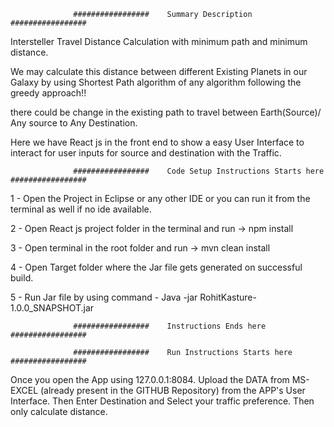                   #################    Summary Description  #################

Intersteller Travel Distance Calculation with minimum path and minimum distance.

We may calculate this distance between different Existing Planets in our Galaxy by using Shortest Path algorithm of any algorithm following the greedy approach!!

there could be change in the existing path to travel between Earth(Source)/ Any source to Any Destination.

Here we have React js in the front end to show a easy User Interface to interact for user inputs for source and destination with the Traffic.

                  #################    Code Setup Instructions Starts here #################

1 - Open the Project in Eclipse or any other IDE or you can run it from the terminal as well if no ide available. 

2 - Open React js project folder in the terminal and run -> npm install 

3 - Open terminal in the root folder and run -> mvn clean install 

4 - Open Target folder where the Jar file gets generated on successful build. 

5 - Run Jar file by using command - Java -jar RohitKasture-1.0.0_SNAPSHOT.jar
  
                  #################    Instructions Ends here #################

                  #################    Run Instructions Starts here #################

Once you open the App using 127.0.0.1:8084. Upload the DATA from MS-EXCEL (already present in the GITHUB Repository) from the APP's User Interface. Then Enter Destination and Select your traffic preference. Then only calculate distance.
